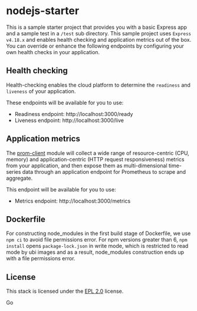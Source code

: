 # nodejs-starter

This is a sample starter project that provides you with a basic Express app and a sample test in a `/test` sub directory. This sample project uses `Express v4.18.x` and enables health checking and application metrics out of the box. You can override or enhance the following endpoints by configuring your own health checks in your application.

## Health checking

Health-checking enables the cloud platform to determine the `readiness` and `liveness` of your application.

These endpoints will be available for you to use:

- Readiness endpoint: http://localhost:3000/ready
- Liveness endpoint: http://localhost:3000/live

## Application metrics

The [prom-client](https://www.npmjs.com/package/prom-client) module will collect a wide range of resource-centric (CPU, memory) and application-centric (HTTP request responsiveness) metrics from your application, and then expose them as multi-dimensional time-series data through an application endpoint for Prometheus to scrape and aggregate.

This endpoint will be available for you to use:

- Metrics endpoint: http://localhost:3000/metrics

## Dockerfile

For constructing node_modules in the first build stage of Dockerfile, we use `npm ci` to avoid file permissions error. For npm versions greater than 6, `npm install` opens `package-lock.json` in write mode, which is restricted to read mode by ubi images and as a result, node_modules construction ends up with a file permissions error.

## License

This stack is licensed under the [EPL 2.0](./LICENSE) license.

Go
